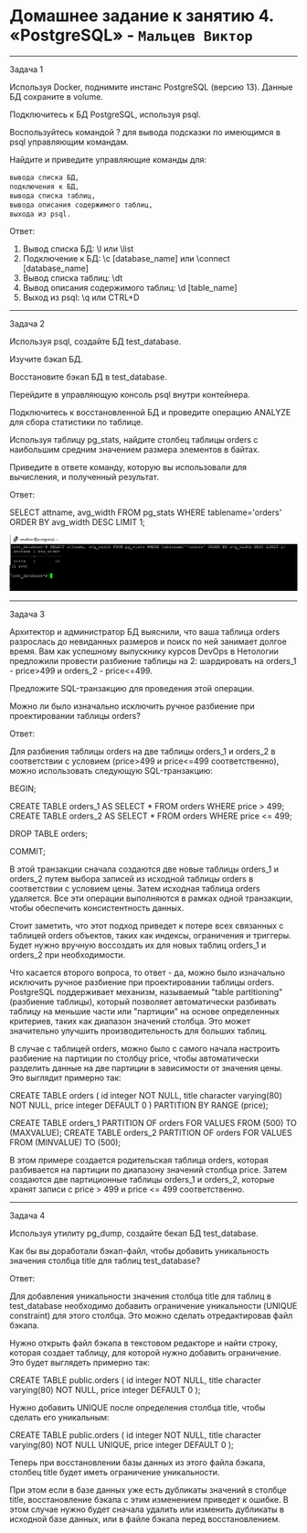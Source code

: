 # Домашнее задание к занятию 4. «PostgreSQL» - `Мальцев Виктор`

---

Задача 1

Используя Docker, поднимите инстанс PostgreSQL (версию 13). Данные БД сохраните в volume.

Подключитесь к БД PostgreSQL, используя psql.

Воспользуйтесь командой \? для вывода подсказки по имеющимся в psql управляющим командам.

Найдите и приведите управляющие команды для:

    вывода списка БД,
    подключения к БД,
    вывода списка таблиц,
    вывода описания содержимого таблиц,
    выхода из psql.

Ответ:

1. Вывод списка БД: \l или \list
2. Подключение к БД: \c [database_name] или \connect [database_name]
3. Вывод списка таблиц: \dt
4. Вывод описания содержимого таблиц: \d [table_name]
5. Выход из psql: \q или CTRL+D

---

Задача 2

Используя psql, создайте БД test_database.

Изучите бэкап БД.

Восстановите бэкап БД в test_database.

Перейдите в управляющую консоль psql внутри контейнера.

Подключитесь к восстановленной БД и проведите операцию ANALYZE для сбора статистики по таблице.

Используя таблицу pg_stats, найдите столбец таблицы orders с наибольшим средним значением размера элементов в байтах.

Приведите в ответе команду, которую вы использовали для вычисления, и полученный результат.

Ответ:

SELECT attname, avg_width FROM pg_stats WHERE tablename='orders' ORDER BY avg_width DESC LIMIT 1;

![alt text](https://github.com/vmmaltsev/screenshot3/blob/main/Screenshot_51.png)

---

Задача 3

Архитектор и администратор БД выяснили, что ваша таблица orders разрослась до невиданных размеров и поиск по ней занимает долгое время. Вам как успешному выпускнику курсов DevOps в Нетологии предложили провести разбиение таблицы на 2: шардировать на orders_1 - price>499 и orders_2 - price<=499.

Предложите SQL-транзакцию для проведения этой операции.

Можно ли было изначально исключить ручное разбиение при проектировании таблицы orders?

Ответ:

Для разбиения таблицы orders на две таблицы orders_1 и orders_2 в соответствии с условием (price>499 и price<=499 соответственно), можно использовать следующую SQL-транзакцию:

BEGIN;

CREATE TABLE orders_1 AS SELECT * FROM orders WHERE price > 499;
CREATE TABLE orders_2 AS SELECT * FROM orders WHERE price <= 499;

DROP TABLE orders;

COMMIT;

В этой транзакции сначала создаются две новые таблицы orders_1 и orders_2 путем выбора записей из исходной таблицы orders в соответствии с условием цены. Затем исходная таблица orders удаляется. Все эти операции выполняются в рамках одной транзакции, чтобы обеспечить консистентность данных.

Стоит заметить, что этот подход приведет к потере всех связанных с таблицей orders объектов, таких как индексы, ограничения и триггеры. Будет нужно вручную воссоздать их для новых таблиц orders_1 и orders_2 при необходимости.

Что касается второго вопроса, то ответ - да, можно было изначально исключить ручное разбиение при проектировании таблицы orders. PostgreSQL поддерживает механизм, называемый "table partitioning" (разбиение таблицы), который позволяет автоматически разбивать таблицу на меньшие части или "партиции" на основе определенных критериев, таких как диапазон значений столбца. Это может значительно улучшить производительность для больших таблиц.

В случае с таблицей orders, можно было с самого начала настроить разбиение на партиции по столбцу price, чтобы автоматически разделить данные на две партиции в зависимости от значения цены. Это выглядит примерно так:

CREATE TABLE orders (
    id integer NOT NULL,
    title character varying(80) NOT NULL,
    price integer DEFAULT 0
) PARTITION BY RANGE (price);

CREATE TABLE orders_1 PARTITION OF orders FOR VALUES FROM (500) TO (MAXVALUE);
CREATE TABLE orders_2 PARTITION OF orders FOR VALUES FROM (MINVALUE) TO (500);

В этом примере создается родительская таблица orders, которая разбивается на партиции по диапазону значений столбца price. Затем создаются две партиционные таблицы orders_1 и orders_2, которые хранят записи с price > 499 и price <= 499 соответственно.

---

Задача 4

Используя утилиту pg_dump, создайте бекап БД test_database.

Как бы вы доработали бэкап-файл, чтобы добавить уникальность значения столбца title для таблиц test_database?


Ответ:

Для добавления уникальности значения столбца title для таблиц в test_database необходимо добавить ограничение уникальности (UNIQUE constraint) для этого столбца. Это можно сделать отредактировав файл бэкапа.

Нужно открыть файл бэкапа в текстовом редакторе и найти строку, которая создает таблицу, для которой нужно добавить ограничение. Это будет выглядеть примерно так:

CREATE TABLE public.orders (
  id integer NOT NULL,
  title character varying(80) NOT NULL,
  price integer DEFAULT 0
);

Нужно добавить UNIQUE после определения столбца title, чтобы сделать его уникальным:

CREATE TABLE public.orders (
  id integer NOT NULL,
  title character varying(80) NOT NULL UNIQUE,
  price integer DEFAULT 0
);

Теперь при восстановлении базы данных из этого файла бэкапа, столбец title будет иметь ограничение уникальности.

При этом если в базе данных уже есть дубликаты значений в столбце title, восстановление бэкапа с этим изменением приведет к ошибке. В этом случае нужно будет сначала удалить или изменить дубликаты в исходной базе данных, или в файле бэкапа перед восстановлением.


